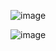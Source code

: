 ![image](https://github.com/nani05190682/Linux/assets/87597729/dbdc4497-9bd9-4d23-a6dd-a768164ca0c3)


![image](https://github.com/nani05190682/Linux/assets/87597729/41f2a428-59ea-48e4-b879-38c279cc1b42)
